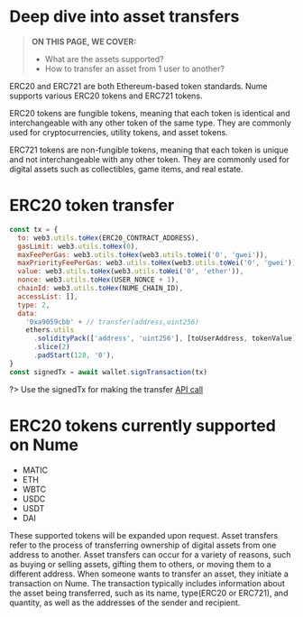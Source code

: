 # Deep dive into asset transfers

> **ON THIS PAGE, WE COVER:**
>
> - What are the assets supported?
> - How to transfer an asset from 1 user to another?

ERC20 and ERC721 are both Ethereum-based token standards. Nume supports various ERC20 tokens and ERC721 tokens.

ERC20 tokens are fungible tokens, meaning that each token is identical and interchangeable with any other token of the same type. They are commonly used for cryptocurrencies, utility tokens, and asset tokens.

ERC721 tokens are non-fungible tokens, meaning that each token is unique and not interchangeable with any other token. They are commonly used for digital assets such as collectibles, game items, and real estate.

# ERC20 token transfer

```js
const tx = {
  to: web3.utils.toHex(ERC20_CONTRACT_ADDRESS),
  gasLimit: web3.utils.toHex(0),
  maxFeePerGas: web3.utils.toHex(web3.utils.toWei('0', 'gwei')),
  maxPriorityFeePerGas: web3.utils.toHex(web3.utils.toWei('0', 'gwei')),
  value: web3.utils.toHex(web3.utils.toWei('0', 'ether')),
  nonce: web3.utils.toHex(USER_NONCE + 1),
  chainId: web3.utils.toHex(NUME_CHAIN_ID),
  accessList: [],
  type: 2,
  data:
    '0xa9059cbb' + // transfer(address,uint256)
    ethers.utils
      .solidityPack(['address', 'uint256'], [toUserAddress, tokenValue])
      .slice(2)
      .padStart(128, '0'),
}
const signedTx = await wallet.signTransaction(tx)
```
?>  Use the signedTx for making the transfer [API call](../guides/asset-transfer.md)

# ERC20 tokens currently supported on Nume

- MATIC
- ETH
- WBTC
- USDC
- USDT
- DAI

These supported tokens will be expanded upon request.
Asset transfers refer to the process of transferring ownership of digital assets from one address to another. Asset transfers can occur for a variety of reasons, such as buying or selling assets, gifting them to others, or moving them to a different address. When someone wants to transfer an asset, they initiate a transaction on Nume. The transaction typically includes information about the asset being transferred, such as its name, type(ERC20 or ERC721), and quantity, as well as the addresses of the sender and recipient.
